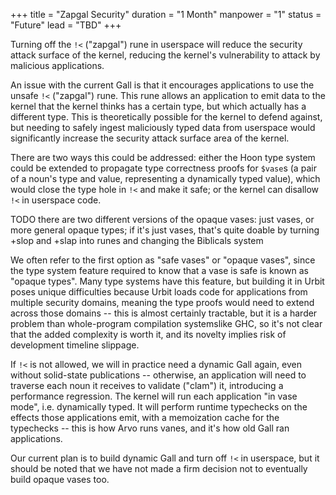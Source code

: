 +++
title = "Zapgal Security"
duration = "1 Month"
manpower = "1"
status = "Future"
lead = "TBD"
+++

Turning off the `!<` ("zapgal") rune in userspace will reduce the security attack surface of the kernel, reducing the kernel's vulnerability to attack by malicious applications.

An issue with the current Gall is that it encourages applications to use the unsafe `!<` ("zapgal") rune.  This rune allows an application to emit data to the kernel that the kernel thinks has a certain type, but which actually has a different type.  This is theoretically possible for the kernel to defend against, but needing to safely ingest maliciously typed data from userspace would significantly increase the security attack surface area of the kernel.

There are two ways this could be addressed: either the Hoon type system could be extended to propagate type correctness proofs for `$vase`s (a pair of a noun's type and value, representing a dynamically typed value), which would close the type hole in `!<` and make it safe; or the kernel can disallow `!<` in userspace code.

TODO there are two different versions of the opaque vases: just vases, or more general opaque types; if it's just vases, that's quite doable by turning +slop and +slap into runes and changing the Biblicals system

We often refer to the first option as "safe vases" or "opaque vases", since the type system feature required to know that a vase is safe is known as "opaque types".  Many type systems have this feature, but building it in Urbit poses unique difficulties because Urbit loads code for applications from multiple security domains, meaning the type proofs would need to extend across those domains -- this is almost certainly tractable, but it is a harder problem than whole-program compilation systemslike GHC, so it's not clear that the added complexity is worth it, and its novelty implies risk of development timeline slippage.

If `!<` is not allowed, we will in practice need a dynamic Gall again, even without solid-state publications -- otherwise, an application will need to traverse each noun it receives to validate ("clam") it, introducing a performance regression.  The kernel will run each application "in vase mode", i.e. dynamically typed.  It will perform runtime typechecks on the effects those applications emit, with a memoization cache for the typechecks -- this is how Arvo runs vanes, and it's how old Gall ran applications.

Our current plan is to build dynamic Gall and turn off `!<` in userspace, but it should be noted that we have not made a firm decision not to eventually build opaque vases too.